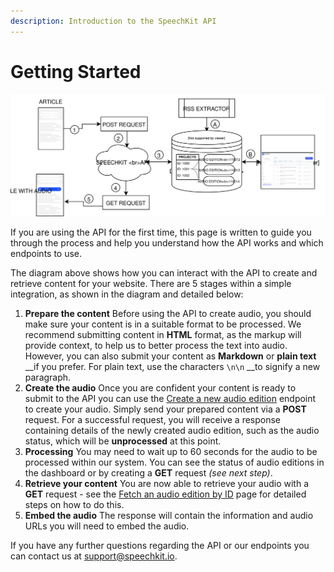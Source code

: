 ```yaml
---
description: Introduction to the SpeechKit API
---
```


# Getting Started

#### 

![](../.gitbook/assets/api-flow-diagram-1.svg)

If you are using the API for the first time, this page is written to guide you through the process and help you understand how the API works and which endpoints to use. 

The diagram above shows how you can interact with the API to create and retrieve content for your website. There are 5 stages within a simple integration, as shown in the diagram and detailed below:

1. **Prepare the content** Before using the API to create audio, you should make sure your content is in a suitable format to be processed. We recommend submitting content in **HTML** format, as the markup will provide context, to help us to better process the text into audio. However, you can also submit your content as **Markdown** or **plain text** __if you prefer. For plain text, use the characters `\n\n` __to signify a new paragraph. 
2. **Create the audio** Once you are confident your content is ready to submit to the API you can use the [Create a new audio edition](create-new-audio-article.md) endpoint to create your audio. Simply send your prepared content via a **POST** request. For a successful request, you will receive a response containing details of the newly created audio edition, such as the audio status, which will be **unprocessed** at this point. 
3. **Processing** You may need to wait up to 60 seconds for the audio to be processed within our system. You can see the status of audio editions in the dashboard or by creating a **GET** request _\(see next step\)_. 
4. **Retrieve your content** You are now able to retrieve your audio with a **GET** request - see the  [Fetch an audio edition by ID](fetch-audio-edition-by-id.md) page for detailed steps on how to do this.  
5. **Embed the audio** The response will contain the information and audio URLs you will need to embed the audio.

If you have any further questions regarding the API or our endpoints you can contact us at [support@speechkit.io](mailto:support@speechkit.io).

